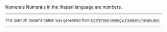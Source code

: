 Numerals
Numerals in the Iñapari language are numbers.

* * *

<small>This (part of) documentation was generated from [src/fst/morphology/stems/numerals.lexc](https://github.com/giellalt/lang-inp/blob/main/src/fst/morphology/stems/numerals.lexc)</small>

---

